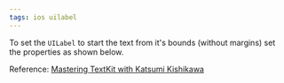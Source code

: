 ```yaml
---
tags: ios uilabel
---
```


To set the `UILabel` to start the text from it's bounds (without margins) set the properties as shown below.

Reference: [Mastering TextKit with Katsumi Kishikawa][Realm-Mastering-TextKit]

[Realm-Mastering-TextKit]: https://realm.io/news/tryswift-katsumi-kishikawa-mastering-textkit-swift-ios/
